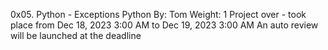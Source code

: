 0x05. Python - Exceptions
Python
 By: Tom
 Weight: 1
 Project over - took place from Dec 18, 2023 3:00 AM to Dec 19, 2023 3:00 AM
 An auto review will be launched at the deadline
